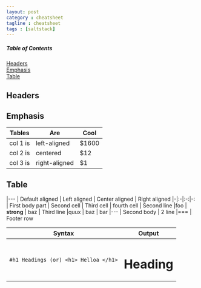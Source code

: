 ```yaml
---
layout: post
category : cheatsheet
tagline : cheatsheet
tags : [saltstack]
---
```


##### Table of Contents  
[Headers](#headers)  
[Emphasis](#emphasis)  
[Table](#table)

<a name="headers"/>

## Headers

<a name="emphasis"/>

## Emphasis

Tables|Are|Cool|
----------|-------------|------|
col 1 is|left-aligned|$1600|
col 2 is|centered|$12|
col 3 is|right-aligned|$1|


<a name="table"/>

## Table

|---
| Default aligned | Left aligned | Center aligned | Right aligned
|-|:-|:-:|-:
| First body part | Second cell | Third cell | fourth cell
| Second line |foo | **strong** | baz
| Third line |quux | baz | bar
|---
| Second body
| 2 line
|===
| Footer row

| Syntax | Output |
| ------------ | ------------- |
| `#h1 Headings (or) <h1> Helloa </h1>` | <h1>Heading</h1> |

